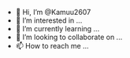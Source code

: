 - 👋 Hi, I’m @Kamuu2607
- 👀 I’m interested in ...
- 🌱 I’m currently learning ...
- 💞️ I’m looking to collaborate on ...
- 📫 How to reach me ...

<!---
Kamuu2607/Kamuu2607 is a ✨ special ✨ repository because its `README.md` (this file) appears on your GitHub profile.
You can click the Preview link to take a look at your changes.
--->
